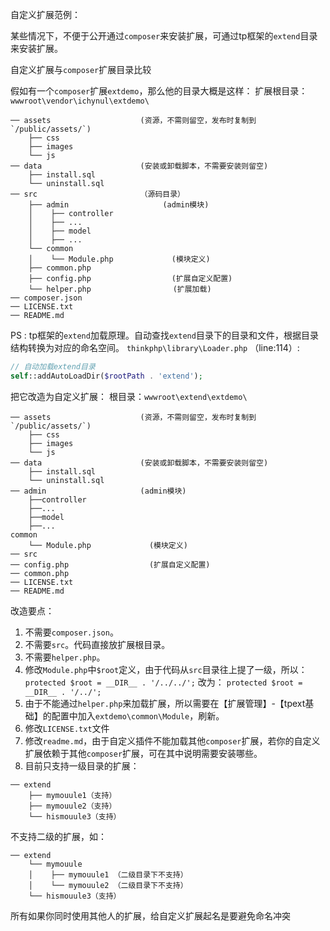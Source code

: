 自定义扩展范例：

某些情况下，不便于公开通过`composer`来安装扩展，可通过tp框架的`extend`目录来安装扩展。

自定义扩展与`composer`扩展目录比较

假如有一个`composer`扩展`extdemo`，那么他的目录大概是这样：
扩展根目录：`wwwroot\vendor\ichynul\extdemo\`
```
── assets                    (资源，不需则留空，发布时复制到`/public/assets/`)
    ├── css
    ├── images
    └── js
── data                      (安装或卸载脚本，不需要安装则留空)
    ├── install.sql
    └── uninstall.sql
── src                       （源码目录）
    ├── admin                     (admin模块)
    │    ├── controller
    │    ├── ...
    │    ├── model
    │    ├── ...
    └── common
    │    └── Module.php             (模块定义)
    ├── common.php
    ├── config.php                  (扩展自定义配置)
    └── helper.php　　　　　　　　　　　(扩展加载)
── composer.json
── LICENSE.txt
── README.md
```
PS : tp框架的`extend`加载原理。自动查找`extend`目录下的目录和文件，根据目录结构转换为对应的命名空间。
`thinkphp\library\Loader.php` （line:114）:
```php
// 自动加载extend目录
self::addAutoLoadDir($rootPath . 'extend');

```

把它改造为自定义扩展：
根目录：`wwwroot\extend\extdemo\`

```
── assets                    (资源，不需则留空，发布时复制到`/public/assets/`)
    ├── css
    ├── images
    └── js
── data                      (安装或卸载脚本，不需要安装则留空)
    ├── install.sql
    └── uninstall.sql
── admin                     (admin模块)
    ├──controller
    ├──...
    ├──model
    ├──...
common
    └── Module.php             (模块定义)
── src
── config.php                  (扩展自定义配置)
── common.php
── LICENSE.txt
── README.md
```
改造要点：
1. 不需要`composer.json`。
2. 不需要`src`。代码直接放扩展根目录。
3. 不需要`helper.php`。
4. 修改`Module.php`中`$root`定义，由于代码从`src`目录往上提了一级，所以：
`protected $root = __DIR__ . '/../../';` 改为： `protected $root = __DIR__ . '/../';`
5. 由于不能通过`helper.php`来加载扩展，所以需要在【扩展管理】-【tpext基础】的配置中加入`extdemo\common\Module`，刷新。
6. 修改`LICENSE.txt`文件
7. 修改`readme.md`，由于自定义插件不能加载其他`composer`扩展，若你的自定义扩展依赖于其他`composer`扩展，可在其中说明需要安装哪些。
8. 目前只支持一级目录的扩展：

```
── extend
    ├── mymouule1（支持）
    ├── mymouule2（支持）
    └── hismouule3（支持）

```
不支持二级的扩展，如：

```
── extend
    └── mymouule
    │    ├── mymouule1 （二级目录下不支持）
    │    └── mymouule2 （二级目录下不支持）
    └── hismouule3（支持）
```
所有如果你同时使用其他人的扩展，给自定义扩展起名是要避免命名冲突
